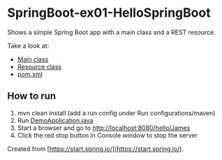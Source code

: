 # SpringBoot-ex01-HelloSpringBoot

Shows a simple Spring Boot app with a main class and a REST resource.

Take a look at:
* [Main class](src/main/java/dk/lundogbendsen/springboot/ex01/resources/HelloResource.java)
* [Resource class](src/main/java/dk/lundogbendsen/springboot/ex01/resources/HelloResource.java)
* [pom.xml](pom.xml)

## How to run
1. mvn clean install (add a run config under Run configurations/maven)
2. Run [DemoApplication.java](src/main/java/dk/lundogbendsen/springboot/ex01/DemoApplication.java)
3. Start a browser and go to [http://localhost:8080/hello/James](http://localhost:8080/hello/James)
4. Click the red stop button in Console window to stop the server                             
                              
Created from [https://start.spring.io/](https://start.spring.io/).







